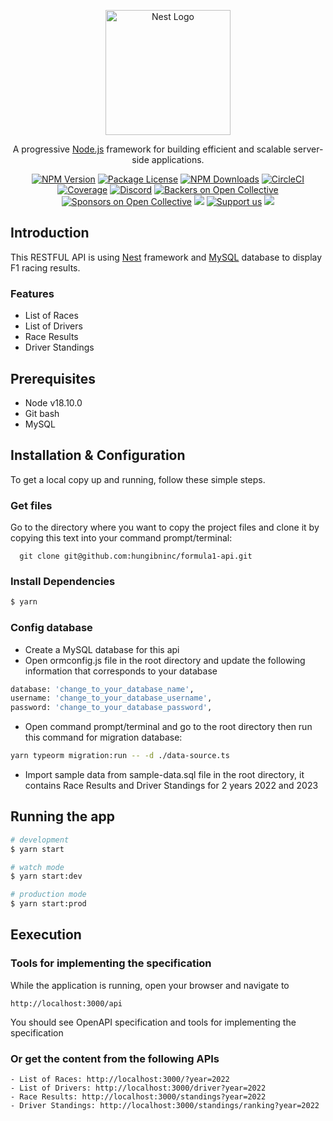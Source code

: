 <p align="center">
  <a href="http://nestjs.com/" target="blank"><img src="https://nestjs.com/img/logo-small.svg" width="200" alt="Nest Logo" /></a>
</p>

[circleci-image]: https://img.shields.io/circleci/build/github/nestjs/nest/master?token=abc123def456
[circleci-url]: https://circleci.com/gh/nestjs/nest

  <p align="center">A progressive <a href="http://nodejs.org" target="_blank">Node.js</a> framework for building efficient and scalable server-side applications.</p>
    <p align="center">
<a href="https://www.npmjs.com/~nestjscore" target="_blank"><img src="https://img.shields.io/npm/v/@nestjs/core.svg" alt="NPM Version" /></a>
<a href="https://www.npmjs.com/~nestjscore" target="_blank"><img src="https://img.shields.io/npm/l/@nestjs/core.svg" alt="Package License" /></a>
<a href="https://www.npmjs.com/~nestjscore" target="_blank"><img src="https://img.shields.io/npm/dm/@nestjs/common.svg" alt="NPM Downloads" /></a>
<a href="https://circleci.com/gh/nestjs/nest" target="_blank"><img src="https://img.shields.io/circleci/build/github/nestjs/nest/master" alt="CircleCI" /></a>
<a href="https://coveralls.io/github/nestjs/nest?branch=master" target="_blank"><img src="https://coveralls.io/repos/github/nestjs/nest/badge.svg?branch=master#9" alt="Coverage" /></a>
<a href="https://discord.gg/G7Qnnhy" target="_blank"><img src="https://img.shields.io/badge/discord-online-brightgreen.svg" alt="Discord"/></a>
<a href="https://opencollective.com/nest#backer" target="_blank"><img src="https://opencollective.com/nest/backers/badge.svg" alt="Backers on Open Collective" /></a>
<a href="https://opencollective.com/nest#sponsor" target="_blank"><img src="https://opencollective.com/nest/sponsors/badge.svg" alt="Sponsors on Open Collective" /></a>
  <a href="https://paypal.me/kamilmysliwiec" target="_blank"><img src="https://img.shields.io/badge/Donate-PayPal-ff3f59.svg"/></a>
    <a href="https://opencollective.com/nest#sponsor"  target="_blank"><img src="https://img.shields.io/badge/Support%20us-Open%20Collective-41B883.svg" alt="Support us"></a>
  <a href="https://twitter.com/nestframework" target="_blank"><img src="https://img.shields.io/twitter/follow/nestframework.svg?style=social&label=Follow"></a>
</p>
  <!--[![Backers on Open Collective](https://opencollective.com/nest/backers/badge.svg)](https://opencollective.com/nest#backer)
  [![Sponsors on Open Collective](https://opencollective.com/nest/sponsors/badge.svg)](https://opencollective.com/nest#sponsor)-->

## Introduction

This RESTFUL API is using [Nest](https://github.com/nestjs/nest) framework and [MySQL](https://www.mysql.com) database to display F1 racing results.

### Features
- List of Races
- List of Drivers
- Race Results
- Driver Standings

## Prerequisites

- Node v18.10.0
- Git bash
- MySQL

## Installation & Configuration

To get a local copy up and running, follow these simple steps.

### Get files

Go to the directory where you want to copy the project files and clone it by copying this text into your command prompt/terminal:

```
  git clone git@github.com:hungibninc/formula1-api.git
```
### Install Dependencies

```bash
$ yarn
```

### Config database

- Create a MySQL database for this api
- Open ormconfig.js file in the root directory and update the following information that corresponds to your database

```bash
database: 'change_to_your_database_name',
username: 'change_to_your_database_username',
password: 'change_to_your_database_password',
```

- Open command prompt/terminal and go to the root directory then run this command for migration database:

```bash
yarn typeorm migration:run -- -d ./data-source.ts
```

- Import sample data from sample-data.sql file in the root directory, it contains Race Results and Driver Standings for 2 years 2022 and 2023

## Running the app

```bash
# development
$ yarn start

# watch mode
$ yarn start:dev

# production mode
$ yarn start:prod
```

## Eexecution

### Tools for implementing the specification

While the application is running, open your browser and navigate to 

```
http://localhost:3000/api
```

You should see OpenAPI specification and tools for implementing the specification

### Or get the content from the following APIs

```
- List of Races: http://localhost:3000/?year=2022
- List of Drivers: http://localhost:3000/driver?year=2022
- Race Results: http://localhost:3000/standings?year=2022
- Driver Standings: http://localhost:3000/standings/ranking?year=2022
```